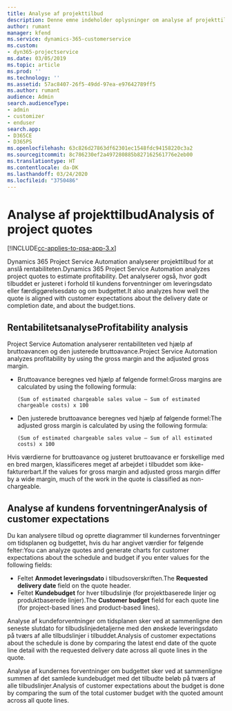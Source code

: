 ```yaml
---
title: Analyse af projekttilbud
description: Denne emne indeholder oplysninger om analyse af projekttilbud.
author: rumant
manager: kfend
ms.service: dynamics-365-customerservice
ms.custom:
- dyn365-projectservice
ms.date: 03/05/2019
ms.topic: article
ms.prod: ''
ms.technology: ''
ms.assetid: 57ac8407-26f5-49dd-97ea-e97642789ff5
ms.author: rumant
audience: Admin
search.audienceType:
- admin
- customizer
- enduser
search.app:
- D365CE
- D365PS
ms.openlocfilehash: 63c826d27863df62301ec1548fdc94158220c3a2
ms.sourcegitcommit: 8c786230ef2a497280885b827162561776e2eb00
ms.translationtype: HT
ms.contentlocale: da-DK
ms.lasthandoff: 03/24/2020
ms.locfileid: "3750486"
---
```

# <a name="analysis-of-project-quotes"></a><span data-ttu-id="c4bad-103">Analyse af projekttilbud</span><span class="sxs-lookup"><span data-stu-id="c4bad-103">Analysis of project quotes</span></span>

[!INCLUDE[cc-applies-to-psa-app-3.x](../includes/cc-applies-to-psa-app-3x.md)]

<span data-ttu-id="c4bad-104">Dynamics 365 Project Service Automation analyserer projekttilbud for at anslå rentabiliteten.</span><span class="sxs-lookup"><span data-stu-id="c4bad-104">Dynamics 365 Project Service Automation analyzes project quotes to estimate profitability.</span></span> <span data-ttu-id="c4bad-105">Det analyserer også, hvor godt tilbuddet er justeret i forhold til kundens forventninger om leveringsdato eller færdiggørelsesdato og om budgettet.</span><span class="sxs-lookup"><span data-stu-id="c4bad-105">It also analyzes how well the quote is aligned with customer expectations about the delivery date or completion date, and about the budget.tions.</span></span>

## <a name="profitability-analysis"></a><span data-ttu-id="c4bad-106">Rentabilitetsanalyse</span><span class="sxs-lookup"><span data-stu-id="c4bad-106">Profitability analysis</span></span>

<span data-ttu-id="c4bad-107">Project Service Automation analyserer rentabiliteten ved hjælp af bruttoavancen og den justerede bruttoavance.</span><span class="sxs-lookup"><span data-stu-id="c4bad-107">Project Service Automation analyzes profitability by using the gross margin and the adjusted gross margin.</span></span>

- <span data-ttu-id="c4bad-108">Bruttoavance beregnes ved hjælp af følgende formel:</span><span class="sxs-lookup"><span data-stu-id="c4bad-108">Gross margins are calculated by using the following formula:</span></span>

  `
    (Sum of estimated chargeable sales value – Sum of estimated chargeable costs) x 100
  `
- <span data-ttu-id="c4bad-109">Den justerede bruttoavance beregnes ved hjælp af følgende formel:</span><span class="sxs-lookup"><span data-stu-id="c4bad-109">The adjusted gross margin is calculated by using the following formula:</span></span>

  `
    (Sum of estimated chargeable sales value – Sum of all estimated costs) x 100
  `

<span data-ttu-id="c4bad-110">Hvis værdierne for bruttoavance og justeret bruttoavance er forskellige med en bred margen, klassificeres meget af arbejdet i tilbuddet som ikke-fakturerbart.</span><span class="sxs-lookup"><span data-stu-id="c4bad-110">If the values for gross margin and adjusted gross margin differ by a wide margin, much of the work in the quote is classified as non-chargeable.</span></span>

## <a name="analysis-of-customer-expectations"></a><span data-ttu-id="c4bad-111">Analyse af kundens forventninger</span><span class="sxs-lookup"><span data-stu-id="c4bad-111">Analysis of customer expectations</span></span>

<span data-ttu-id="c4bad-112">Du kan analysere tilbud og oprette diagrammer til kundernes forventninger om tidsplanen og budgettet, hvis du har angivet værdier for følgende felter:</span><span class="sxs-lookup"><span data-stu-id="c4bad-112">You can analyze quotes and generate charts for customer expectations about the schedule and budget if you enter values for the following fields:</span></span>

- <span data-ttu-id="c4bad-113">Feltet **Anmodet leveringsdato** i tilbudsoverskriften.</span><span class="sxs-lookup"><span data-stu-id="c4bad-113">The **Requested delivery date** field on the quote header.</span></span>
- <span data-ttu-id="c4bad-114">Feltet **Kundebudget** for hver tilbudslinje (for projektbaserede linjer og produktbaserede linjer).</span><span class="sxs-lookup"><span data-stu-id="c4bad-114">The **Customer budget** field for each quote line (for project-based lines and product-based lines).</span></span>

<span data-ttu-id="c4bad-115">Analyse af kundeforventninger om tidsplanen sker ved at sammenligne den seneste slutdato for tilbudslinjedetaljerne med den ønskede leveringsdato på tværs af alle tilbudslinjer i tilbuddet.</span><span class="sxs-lookup"><span data-stu-id="c4bad-115">Analysis of customer expectations about the schedule is done by comparing the latest end date of the quote line detail with the requested delivery date across all quote lines in the quote.</span></span>

<span data-ttu-id="c4bad-116">Analyse af kundernes forventninger om budgettet sker ved at sammenligne summen af det samlede kundebudget med det tilbudte beløb på tværs af alle tilbudslinjer.</span><span class="sxs-lookup"><span data-stu-id="c4bad-116">Analysis of customer expectations about the budget is done by comparing the sum of the total customer budget with the quoted amount across all quote lines.</span></span>
